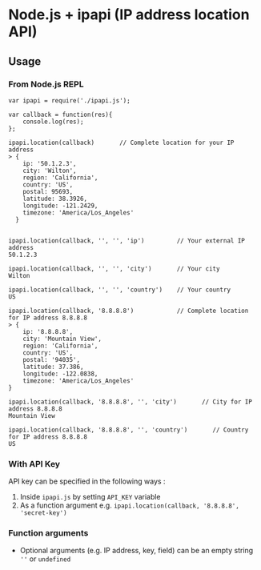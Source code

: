 
# Node.js + ipapi (IP address location API)

## Usage

### From Node.js REPL

```
var ipapi = require('./ipapi.js');

var callback = function(res){
    console.log(res);
};

ipapi.location(callback)       // Complete location for your IP address
> { 
    ip: '50.1.2.3',
    city: 'Wilton',
    region: 'California',
    country: 'US',
    postal: 95693,
    latitude: 38.3926,
    longitude: -121.2429,
    timezone: 'America/Los_Angeles' 
  }


ipapi.location(callback, '', '', 'ip')         // Your external IP address
50.1.2.3

ipapi.location(callback, '', '', 'city')       // Your city
Wilton

ipapi.location(callback, '', '', 'country')    // Your country
US

ipapi.location(callback, '8.8.8.8')            // Complete location for IP address 8.8.8.8
> { 
    ip: '8.8.8.8',
    city: 'Mountain View',
    region: 'California',
    country: 'US',
    postal: '94035',
    latitude: 37.386,
    longitude: -122.0838,
    timezone: 'America/Los_Angeles' 
}

ipapi.location(callback, '8.8.8.8', '', 'city')       // City for IP address 8.8.8.8
Mountain View

ipapi.location(callback, '8.8.8.8', '', 'country')       // Country for IP address 8.8.8.8
US
```



### With API Key

API key can be specified in the following ways : 

1. Inside `ipapi.js` by setting `API_KEY` variable
2. As a function argument e.g. `ipapi.location(callback, '8.8.8.8', 'secret-key')`


### Function arguments
- Optional arguments (e.g. IP address, key, field) can be an empty string `''` or `undefined`
